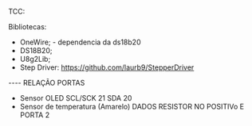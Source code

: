 TCC:

Bibliotecas: 

- OneWire; - dependencia da ds18b20
- DS18B20;
- U8g2Lib;
- Step Driver: https://github.com/laurb9/StepperDriver

---- RELAÇÃO PORTAS
- Sensor OLED SCL/SCK 21 SDA 20
- Sensor de temperatura (Amarelo) DADOS RESISTOR NO POSITIVo E PORTA 2 
